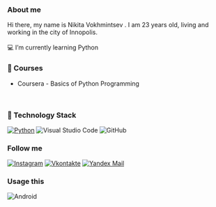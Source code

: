 ### About me

Hi there, my name is Nikita Vokhmintsev . I am 23 years old, living and working in the city of Innopolis.
</br>
</br>
💻 I’m currently learning Python

### 📕 Courses

- Coursera - Basics of Python Programming

</br>

### 🔧 Technology Stack
[![Python](http://ForTheBadge.com/images/badges/Python.svg)](https://www.python.org/)
![Visual Studio Code](https://img.shields.io/badge/Visual%20Studio%20Code-0078d7.svg?style=for-the-badge&logo=visual-studio-code&logoColor=white)
![GitHub](https://img.shields.io/badge/github-%23121011.svg?style=for-the-badge&logo=github&logoColor=white)

### Follow me


[![Instagram](https://img.shields.io/badge/Instagram-090909?style=for-the-badge&logo=Instagram&logoColor=white)](https://www.instagram.com/nikita.vohmincev)
[![Vkontakte](https://img.shields.io/badge/Vkontakte-090909?style=for-the-badge&logo=VK&logoColor=white)](https://vk.com/nikk_official)
[![Yandex Mail](https://img.shields.io/badge/yandex_mail-090909?style=for-the-badge&logo=appveyor&logoColor=white)](mailto:nv@nikk178.ru)

### Usage this

![Android](https://img.shields.io/badge/Android-3DDC84?style=for-the-badge&logo=android&logoColor=white)
